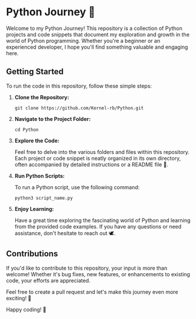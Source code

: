# Python Journey 🐍

Welcome to my Python Journey! This repository is a collection of Python projects and code snippets that document my exploration and growth in the world of Python programming. Whether you're a beginner or an experienced developer, I hope you'll find something valuable and engaging here.

## Getting Started

To run the code in this repository, follow these simple steps:

1. **Clone the Repository:**

    ```shell
    git clone https://github.com/Kernel-rb/Python.git
    ```

2. **Navigate to the Project Folder:**

    ```shell
    cd Python
    ```

3. **Explore the Code:**

    Feel free to delve into the various folders and files within this repository. Each project or code snippet is neatly organized in its own directory, often accompanied by detailed instructions or a README file 🐍.

4. **Run Python Scripts:**

    To run a Python script, use the following command:

    ```shell
    python3 script_name.py
    ```

5. **Enjoy Learning:**

    Have a great time exploring the fascinating world of Python and learning from the provided code examples. If you have any questions or need assistance, don't hesitate to reach out 🕊️.

## Contributions

If you'd like to contribute to this repository, your input is more than welcome! Whether it's bug fixes, new features, or enhancements to existing code, your efforts are appreciated.

Feel free to create a pull request and let's make this journey even more exciting! 🚀

Happy coding! 🐾
